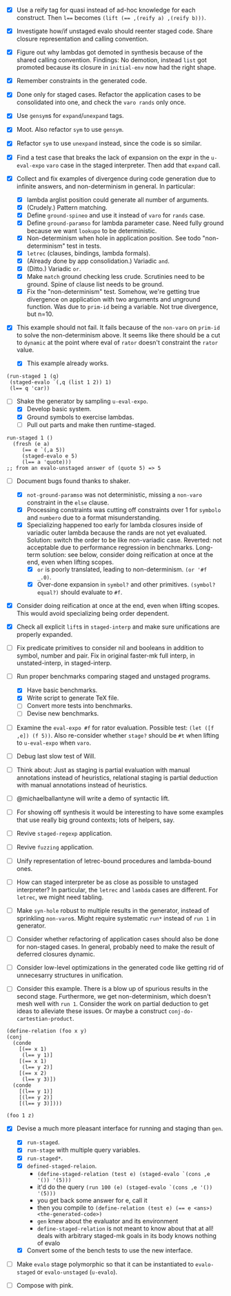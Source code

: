 - [x] Use a reify tag for quasi instead of ad-hoc knowledge for each construct.
      Then `l==` becomes `(lift (== ,(reify a) ,(reify b)))`.

- [x] Investigate how/if unstaged evalo should reenter staged code.
      Share closure representation and calling convention.

- [x] Figure out why lambdas got demoted in synthesis
      because of the shared calling convention.
      Findings: No demotion, instead `list` got promoted because its closure in `initial-env` now had the right shape.

- [x] Remember constraints in the generated code.

- [x] Done only for staged cases.
      Refactor the application cases to be consolidated into one, and check the `varo rands` only once.

- [x] Use `gensym`s for `expand`/`unexpand` tags.

- [x] Moot. Also refactor `sym` to use `gensym`.

- [x] Refactor `sym` to use `unexpand` instead, since the code is so similar.

- [x] Find a test case that breaks the lack of expansion on the expr in the `u-eval-expo` `varo` case in the staged interpreter.
      Then add that `expand` call.

- [x] Collect and fix examples of divergence during code generation due to infinite answers, and non-determinism in general. In particular:

    + [x] lambda arglist position could generate all number of arguments.
    + [x] (Crudely.) Pattern matching.
    + [x] Define `ground-spineo` and use it instead of `varo` for `rands` case.
    + [x] Define `ground-paramso` for lambda parameter case.
          Need fully ground because we want `lookupo` to be deterministic.
    + [x] Non-determinism when hole in application position.
          See todo "non-determinism" test in tests.
    + [x] `letrec` (clauses, bindings, lambda formals).
    + [x] (Already done by app consolidation.) Variadic `and`.
    + [x] (Ditto.) Variadic `or`.
    + [x] Make `match` ground checking less crude.
          Scrutinies need to be ground.
          Spine of clause list needs to be ground.
    + [x] Fix the "non-determinism" test.
          Somehow, we're getting true divergence on application with two arguments and unground function.
          Was due to `prim-id` being a variable.
          Not true divergence, but n=10.

- [x] This example should not fail.
      It fails because of the `non-varo` on `prim-id` to solve the non-determinism above.
      It seems like there should be a cut to `dynamic` at the point where eval of `rator` doesn't constraint the `rator` value.
    + [x] This example already works.
```
(run-staged 1 (q)
 (staged-evalo `(,q (list 1 2)) 1)
 (l== q 'car))
```

- [ ] Shake the generator by sampling `u-eval-expo`.
    + [x] Develop basic system.
    + [x] Ground symbols to exercise lambdas.
    + [ ] Pull out parts and make then runtime-staged.
```
run-staged 1 ()
  (fresh (e a)
     (== e `(,a 5))
     (staged-evalo e 5)
     (l== a 'quote)))
;; from an evalo-unstaged answer of (quote 5) => 5
```

- [ ] Document bugs found thanks to shaker.
    + [x] `not-ground-paramso` was not deterministic, missing a `non-varo` constraint in the `else` clause.
    + [x] Processing constraints was cutting off constraints over 1 for `symbolo` and `numbero` due to a format misunderstanding.
    + [x] Specializing happened too early for lambda closures inside of variadic outer lambda because the rands are not yet evaluated.
           Solution: switch the order to be like non-variadic case. Reverted: not acceptable due to performance regression in benchmarks.
           Long-term solution: see below, consider doing reification at once at the end, even when lifting scopes.
      + [x] `or` is poorly translated, leading to non-determinism.
            `(or '#f _.0)`.
      + [x] Over-done expansion in `symbol?` and other primitives.
            `(symbol? equal?)` should evaluate to `#f`.

- [x] Consider doing reification at once at the end, even when lifting scopes.
      This would avoid specializing being order dependent.

- [x] Check all explicit `lift`s in `staged-interp` and make sure unifications are properly expanded.

- [ ] Fix predicate primitives to consider nil and booleans in addition to symbol, number and pair.
      Fix in original faster-mk full interp, in unstated-interp, in staged-interp.

- [ ] Run proper benchmarks comparing staged and unstaged programs.
    + [x] Have basic benchmarks.
    + [x] Write script to generate TeX file.
    + [ ] Convert more tests into benchmarks.
    + [ ] Devise new benchmarks.

- [ ] Examine the `eval-expo #f` for rator evaluation.
      Possible test: `(let ([f ,e]) (f 5))`.
      Also re-consider whether `stage?` should be `#t` when lifting to `u-eval-expo` when `varo`.

- [ ] Debug last slow test of Will.

- [ ] Think about: Just as
      staging is partial evaluation with manual annotations instead of heuristics,
      relational staging is partial deduction with manual annotations instead of heuristics.

- [ ] @michaelballantyne will write a demo of syntactic lift.

- [ ] For showing off synthesis it would be interesting to have some examples that use really big ground contexts;
      lots of helpers, say.

- [ ] Revive `staged-regexp` application.

- [ ] Revive `fuzzing` application.

- [ ] Unify representation of letrec-bound procedures and lambda-bound ones.

- [ ] How can staged interpreter be as close as possible to unstaged interpreter?
      In particular, the `letrec` and `lambda` cases are different.
      For `letrec`, we might need tabling.

- [ ] Make `syn-hole` robust to multiple results in the generator,
      instead of sprinkling `non-varo`s.
      Might require systematic `run*` instead of `run 1` in generator.

- [ ] Consider whether refactoring of application cases should also be done for non-staged cases.
      In general, probably need to make the result of deferred closures dynamic.

- [ ] Consider low-level optimizations in the generated code like getting rid of unnecesarry structures in unification.

- [ ] Consider this example. There is a blow up of spurious results in the second stage.
      Furthermore, we get non-determinism, which doesn't mesh well with `run 1`.
      Consider the work on partial deduction to get ideas to alleviate these issues.
      Or maybe a construct `conj-do-cartestian-product`.
```
(define-relation (foo x y)
(conj
  (conde
    [(== x 1)
     (l== y 1)]
    [(== x 1)
     (l== y 2)]
    [(== x 2)
     (l== y 3)])
  (conde
    [(l== y 1)]
    [(l== y 2)]
    [(l== y 3)])))

(foo 1 z)
```

- [x] Devise a much more pleasant interface for running and staging than `gen`.
    + [x] `run-staged`.
    + [x] `run-stage` with multiple query variables.
    + [x] `run-staged*`.
    + [x] `defined-staged-relaion`.
        * ```(define-staged-relation (test e) (staged-evalo `(cons ,e '()) '(5)))```
        * it'd do the query ```(run 100 (e) (staged-evalo `(cons ,e '()) '(5)))```
        * you get back some answer for e, call it <ans>
        * then you compile to ```(define-relation (test e) (== e <ans>) <the-generated-code>)```
        * `gen` knew about the evaluator and its environment
        * `define-staged-relation` is not meant to know about that at all!
          deals with arbitrary staged-mk goals in its body
          knows nothing of evalo
    + [x] Convert some of the bench tests to use the new interface.

- [ ] Make `evalo` stage polymorphic so that it can be instantiated to `evalo-staged` or `evalo-unstaged` (`u-evalo`).

- [ ] Compose with pink.
